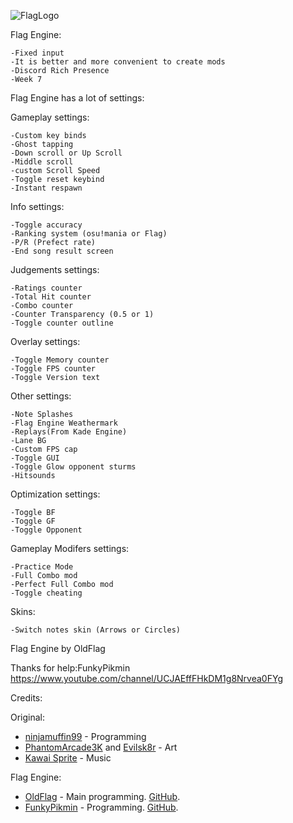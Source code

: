 ![FlagLogo](https://cdn.discordapp.com/attachments/985644665703383120/988013391207604234/unknown.png)

Flag Engine:

    -Fixed input
    -It is better and more convenient to create mods
    -Discord Rich Presence
    -Week 7

Flag Engine has a lot of settings:

Gameplay settings:

    -Custom key binds
    -Ghost tapping
    -Down scroll or Up Scroll
    -Middle scroll
    -custom Scroll Speed
    -Toggle reset keybind
    -Instant respawn

Info settings:

    -Toggle accuracy
    -Ranking system (osu!mania or Flag)
    -P/R (Prefect rate)
    -End song result screen

Judgements settings:

    -Ratings counter
    -Total Hit counter
    -Combo counter
    -Counter Transparency (0.5 or 1)
    -Toggle counter outline

Overlay settings:

    -Toggle Memory counter
    -Toggle FPS counter
    -Toggle Version text

Other settings:

    -Note Splashes
    -Flag Engine Weathermark
    -Replays(From Kade Engine)
    -Lane BG
    -Custom FPS cap
    -Toggle GUI
    -Toggle Glow opponent sturms
    -Hitsounds

Optimization settings:

    -Toggle BF
    -Toggle GF
    -Toggle Opponent

Gameplay Modifers settings:

    -Practice Mode
    -Full Combo mod
    -Perfect Full Combo mod
    -Toggle cheating

Skins:

    -Switch notes skin (Arrows or Circles)

Flag Engine by OldFlag

Thanks for help:FunkyPikmin https://www.youtube.com/channel/UCJAEffFHkDM1g8Nrvea0FYg

Credits:

Original:
 - [ninjamuffin99](https://twitter.com/ninja_muffin99) - Programming
 - [PhantomArcade3K](https://twitter.com/phantomarcade3k) and [Evilsk8r](https://twitter.com/evilsk8r) - Art
 - [Kawai Sprite](https://twitter.com/kawaisprite) - Music

 Flag Engine:
- [OldFlag](https://www.youtube.com/channel/UCSoMQrybz6_rhQgtmHO2IFQ) - Main programming. [GitHub](https://github.com/ItzOldFlagDEV).
- [FunkyPikmin](https://www.youtube.com/channel/UCJAEffFHkDM1g8Nrvea0FYg) - Programming. [GitHub](https://github.com/FunkyPikmin).